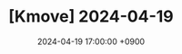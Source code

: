 ---
title: "[Kmove] 2024-04-19"
date: 2024-04-19 17:00:00 +0900

categories: [ blog, kmove, study ]
tags: [HTML]
---